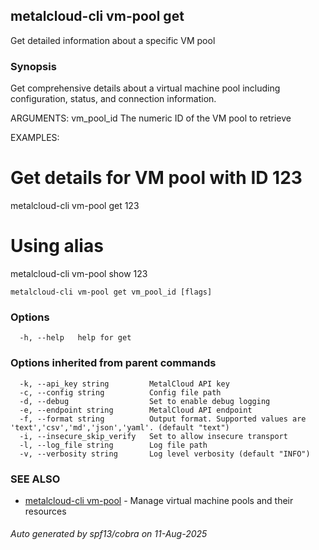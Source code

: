 ## metalcloud-cli vm-pool get

Get detailed information about a specific VM pool

### Synopsis

Get comprehensive details about a virtual machine pool including configuration, 
status, and connection information.

ARGUMENTS:
  vm_pool_id       The numeric ID of the VM pool to retrieve

EXAMPLES:
  # Get details for VM pool with ID 123
  metalcloud-cli vm-pool get 123

  # Using alias
  metalcloud-cli vm-pool show 123

```
metalcloud-cli vm-pool get vm_pool_id [flags]
```

### Options

```
  -h, --help   help for get
```

### Options inherited from parent commands

```
  -k, --api_key string         MetalCloud API key
  -c, --config string          Config file path
  -d, --debug                  Set to enable debug logging
  -e, --endpoint string        MetalCloud API endpoint
  -f, --format string          Output format. Supported values are 'text','csv','md','json','yaml'. (default "text")
  -i, --insecure_skip_verify   Set to allow insecure transport
  -l, --log_file string        Log file path
  -v, --verbosity string       Log level verbosity (default "INFO")
```

### SEE ALSO

* [metalcloud-cli vm-pool](metalcloud-cli_vm-pool.md)	 - Manage virtual machine pools and their resources

###### Auto generated by spf13/cobra on 11-Aug-2025
